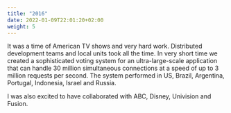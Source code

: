 ```yaml
---
title: "2016"
date: 2022-01-09T22:01:20+02:00 
weight: 5
---
```


It was a time of American TV shows and very hard work. Distributed development teams and local units took all the time.
In very short time we created a sophisticated voting system for an ultra-large-scale application that can handle 30
million simultaneous connections at a speed of up to 3 million requests per second. The system performed in US, Brazil,
Argentina, Portugal, Indonesia, Israel and Russia.

I was also excited to have collaborated with ABC, Disney, Univision and Fusion.
